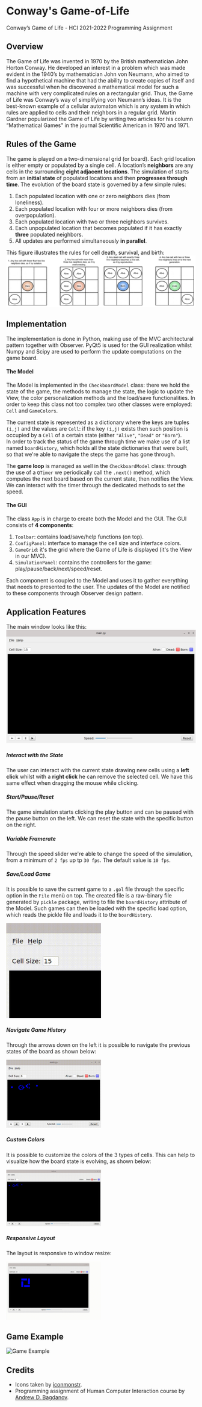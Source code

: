 # Conway's Game-of-Life
Conway’s Game of Life - HCI 2021-2022 Programming Assignment

## Overview
The Game of Life was invented in 1970 by the British mathematician John Horton Conway. He developed an interest in a problem which was made evident in the 1940’s by mathematician John von Neumann, who aimed to find a hypothetical machine that had the ability to create copies of itself and was successful when he discovered a mathematical model for such a machine with very complicated rules on a rectangular grid. Thus, the Game of Life was Conway’s way of simplifying von Neumann’s ideas. It is the best-known example of a cellular automaton which is any system in which rules are applied to cells and their neighbors in a regular grid. Martin Gardner popularized the Game of Life by writing two articles for his column “Mathematical Games” in the journal Scientific American in 1970 and 1971.

## Rules of the Game
The game is played on a two-dimensional grid (or board). Each grid location is either empty or populated by a single cell. A location’s **neighbors** are any cells in the surrounding **eight adjacent locations**. The simulation of starts from an **initial state** of populated locations and then **progresses through time**. The evolution of the board state is governed by a few simple rules:
1. Each populated location with one or zero neighbors dies (from loneliness).
2. Each populated location with four or more neighbors dies (from overpopulation).
3. Each populated location with two or three neighbors survives.
4. Each unpopulated location that becomes populated if it has exactly **three** populated neighbors.
5. All updates are performed simultaneously **in parallel**.

This figure illustrates the rules for cell death, survival, and birth:
![GoL Rules](./Images/rules.png?raw=true)


## Implementation
The implementation is done in Python, making use of the MVC architectural pattern together with Observer.
PyQt5 is used for the GUI realization whilst Numpy and Scipy are used to perform the update computations on the game board.

#### The Model
The Model is implemented in the `CheckboardModel` class: there we hold the state of the game, the methods to manage the state, the logic to update the View, the color personalization methods and the load/save functionalities. In order to keep this class not too complex two other classes were employed: `Cell` and `GameColors`.

The current state is represented as a dictionary where the keys are tuples `(i,j)` and the values are `Cell`: if the key `(i,j)` exists then such position is occupied by a `Cell` of a certain state (either `"Alive"`, `"Dead"` or `"Born"`).  
In order to track the status of the game through time we make use of a list named `boardHistory`, which holds all the state dictionaries that were built, so that we're able to navigate the steps the game has gone through.   

The **game loop** is managed as well in the `CheckboardModel` class: through the use of a `QTimer` we periodically call the `.next()` method, which computes the next board based on the current state, then notifies the View. We can interact with the timer through the dedicated methods to set the speed.

#### The GUI
The class `App` is in charge to create both the Model and the GUI. The GUI consists of **4 components**:
1) `Toolbar`: contains load/save/help functions (on top).
2) `ConfigPanel`: interface to manage the cell size and interface colors. 
3) `GameGrid`: it's the grid where the Game of Life is displayed (it's the View in our MVC).
4) `SimulationPanel`: contains the controllers for the game: play/pause/back/next/speed/reset.

Each component is coupled to the Model and uses it to gather everything that needs to presented to the user. The updates of the Model are notified to these components through Observer design pattern.

## Application Features
The main window looks like this:
![Main Window](./Images/mainWindow.png?raw=true)

##### Interact with the State
The user can interact with the current state drawing new cells using a **left click** whilst with a **right click** he can remove the selected cell. We have this same effect when dragging the mouse while clicking.

##### Start/Pause/Reset
The game simulation starts clicking the play button and can be paused with the pause button on the left. We can reset the state with the specific button on the right.

##### Variable Framerate
Through the speed slider we're able to change the speed of the simulation, from a minimum of `2 fps` up tp `30 fps`. The default value is `10 fps`.  

##### Save/Load Game
It is possible to save the current game to a `.gol` file through the specific option in the `File` menù on top. The created file is a raw-binary file generated by `pickle` package, writing to file the `boardHistory` attribute of the Model. Such games can then be loaded with the specific load option, which reads the pickle file and loads it to the `boardHistory`.

<img src="https://github.com/Puccio98/Game-of-Life/blob/main/Images/saveload.gif" alt="Save and Load example" data-load="full" style="width:50%;">

##### Navigate Game History
Through the arrows down on the left it is possible to navigate the previous states of the board as shown below:

<img src="https://github.com/Puccio98/Game-of-Life/blob/main/Images/navigation.gif" alt="Navigation of the state" data-load="full" style="width:50%;">

##### Custom Colors
It is possible to customize the colors of the 3 types of cells. This can help to visualize how the board state is evolving, as shown below:

<img src="https://github.com/Puccio98/Game-of-Life/blob/main/Images/color.gif" alt="Custom Colors" data-load="full" style="width:50%;">

##### Responsive Layout
The layout is responsive to window resize:

<img src="https://github.com/Puccio98/Game-of-Life/blob/main/Images/adaptive.gif" alt="Responsive Layout" data-load="full" style="width:50%;">


## Game Example
<img src="https://github.com/Puccio98/Game-of-Life/blob/main/Images/gol.gif" alt="Game Example" data-load="full">

## Credits
- Icons taken by [iconmonstr](https://iconmonstr.com/).
- Programming assignment of Human Computer Interaction course by [Andrew D. Bagdanov](http://www.micc.unifi.it/bagdanov/).

